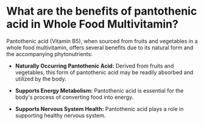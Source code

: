 # What are the benefits of pantothenic acid in Whole Food Multivitamin?

Pantothenic acid (Vitamin B5), when sourced from fruits and vegetables in a whole food multivitamin, offers several benefits due to its natural form and the accompanying phytonutrients: 

- **Naturally Occurring Pantothenic Acid:** Derived from fruits and vegetables, this form of pantothenic acid may be readily absorbed and utilized by the body. 

- **Supports Energy Metabolism:** Pantothenic acid is essential for the body's process of converting food into energy. 

- **Supports Nervous System Health:** Pantothenic acid plays a role in supporting healthy nervous system.